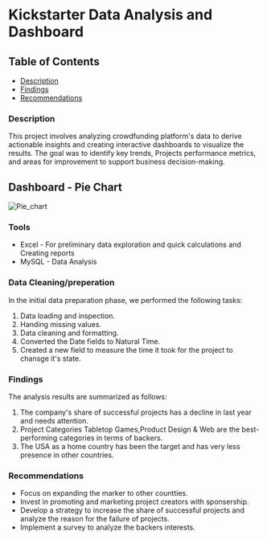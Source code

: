 # Kickstarter Data Analysis and Dashboard

## Table of Contents

- [Description](#description)
- [Findings](#findings)
- [Recommendations](#recommendations)

### Description

This project involves analyzing crowdfunding platform's data to derive actionable insights and creating interactive dashboards to visualize the results. The goal was to identify key trends, Projects performance metrics, and areas for improvement to support business decision-making.

## Dashboard - Pie Chart

![Pie_chart](https://github.com/user-attachments/assets/1927729f-d473-43d8-b391-b7855b9a3b1c)

### Tools

- Excel - For preliminary data exploration and quick calculations and Creating reports
- MySQL - Data Analysis

### Data Cleaning/preperation

In the initial data preparation phase, we performed the following tasks:
1. Data loading and inspection.
2. Handing missing values.
3. Data cleaning and formatting.
4. Converted the Date fields to Natural Time.
5. Created a new field to measure the time it took for the project to chansge it's state.

### Findings

The analysis results are summarized as follows:
1. The company's share of successful projects has a decline in last year and needs attention.
2. Project Categories Tabletop Games,Product Design & Web are the best-performing categories in terms of backers.
3. The USA as a home country has been the target and has very less presence in other countries.

### Recommendations

- Focus on expanding the marker to other countties.
- Invest in promoting and marketing project creators with sponsership.
- Develop a strategy to increase the share of successful projects and analyze the reason for the failure of projects.
- Implement a survey to analyze the backers interests.


  





